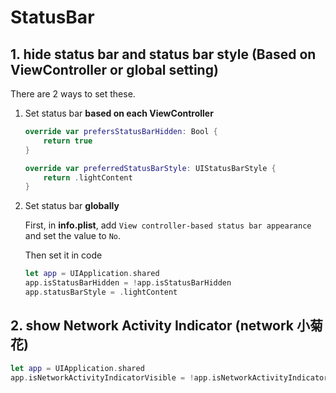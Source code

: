 # StatusBar

## 1. hide status bar and status bar style (Based on ViewController or global setting)

There are 2 ways to set these.

1. Set status bar **based on each ViewController**

    ```swift
    override var prefersStatusBarHidden: Bool {
        return true
    }

    override var preferredStatusBarStyle: UIStatusBarStyle {
        return .lightContent
    }
    ```

2. Set status bar **globally**

    First, in **info.plist**, add `View controller-based status bar appearance` and set the value to `No`.

    Then set it in code

    ```swift
    let app = UIApplication.shared
    app.isStatusBarHidden = !app.isStatusBarHidden
    app.statusBarStyle = .lightContent
    ```

## 2. show Network Activity Indicator (network 小菊花)

```swift
let app = UIApplication.shared
app.isNetworkActivityIndicatorVisible = !app.isNetworkActivityIndicatorVisible
```